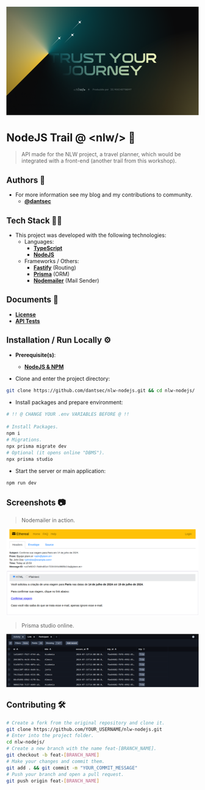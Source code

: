 <div align="center">

  ![header](./docs/images/header.png)

</div>

# NodeJS Trail @ \<nlw/> 🚀

> API made for the NLW project, a travel planner, which would be integrated with a front-end (another trail from this workshop).

## Authors 👥

- For more information see my blog and my contributions to community.
  - [**@dantsec**](https://www.github.com/dantsec)

## Tech Stack 🧑‍💻

- This project was developed with the following technologies:
  - Languages:
    - [**TypeScript**](https://www.typescriptlang.org/)
    - [**NodeJS**](https://nodejs.org/en)
  - Frameworks / Others:
    - [**Fastify**](https://fastify.dev/) (Routing)
    - [**Prisma**](https://www.prisma.io/) (ORM)
    - [**Nodemailer**](https://nodemailer.com/smtp/) (Mail Sender)

## Documents 📂

- [**License**](./LICENSE)
- [**API Tests**](./docs/bruno-api-client/)

## Installation / Run Locally ⚙️

- **Prerequisite(s)**:
  - [**NodeJS & NPM**](https://nodejs.org/)

- Clone and enter the project directory:
```bash
git clone https://github.com/dantsec/nlw-nodejs.git && cd nlw-nodejs/
```

- Install packages and prepare environment:
```bash
# !! @ CHANGE YOUR .env VARIABLES BEFORE @ !!

# Install Packages.
npm i
# Migrations.
npx prisma migrate dev
# Optional (it opens online "DBMS").
npx prisma studio
```

- Start the server or main application:
```bash
npm run dev
```

## Screenshots 📷

> Nodemailer in action.

![screenshot_1](./docs/images/screenshots/mail.png)

> Prisma studio online.

![screenshot_2](./docs/images/screenshots/prisma_studio.png)

## Contributing 🛠️

```bash
# Create a fork from the original repository and clone it.
git clone https://github.com/YOUR_USERNAME/nlw-nodejs.git
# Enter into the project folder.
cd nlw-nodejs/
# Create a new branch with the name feat-[BRANCH_NAME].
git checkout -b feat-[BRANCH_NAME]
# Make your changes and commit them.
git add . && git commit -m "YOUR_COMMIT_MESSAGE"
# Push your branch and open a pull request.
git push origin feat-[BRANCH_NAME]
```
